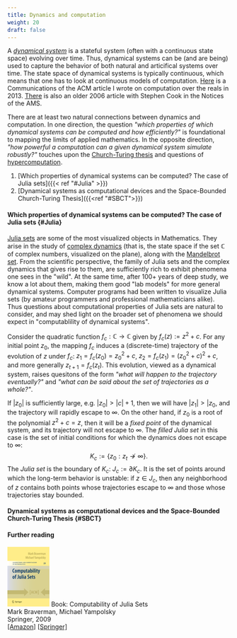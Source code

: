 ```yaml
---
title: Dynamics and computation
weight: 20
draft: false
---
```


A *[dynamical system](https://en.wikipedia.org/wiki/Dynamical_system)* is a stateful system (often with a continuous state space) evolving over time. Thus, dynamical systems can be (and are being) used to capture the behavior of both natural and articifical systems over time. 
The state space of dynamical systems is typically continuous, which means that one has to look at continuous models of computation. [Here](https://cacm.acm.org/magazines/2013/9/167157-computing-with-real-numbers-from-archimedes-to-turing-and-beyond/fulltext) is a Communications of the ACM article I wrote on computation over the reals in 2013. [There](https://www.ams.org/notices/200603/fea-cook.pdf) is also an older 2006 article with Stephen Cook in the Notices of the AMS. 

There are at least two natural connections between dynamics and computation. In one direction, the question *"which properties of which dynamical systems can be computed and how efficiently?"* is foundational to mapping the limits of applied mathematics. In the opposite direction, *"how powerful a computation can a given dynamical system simulate robustly?"* touches upon the [Church-Turing thesis](https://en.wikipedia.org/wiki/Church%E2%80%93Turing_thesis) and questions of [hypercomputation](https://en.wikipedia.org/wiki/Hypercomputation). 

1. [Which properties of dynamical systems can be computed? The case of Julia sets]({{< ref "#Julia" >}})
2. [Dynamical systems as computational devices and the Space-Bounded Church-Turing Thesis]({{<ref "#SBCT">}})

#### Which properties of dynamical systems can be computed? The case of Julia sets {#Julia}

[Julia sets](https://en.wikipedia.org/wiki/Julia_set) are some of the most visualized objects in Mathematics. They arise in the study of [complex dynamics](https://en.wikipedia.org/wiki/Complex_dynamics) (that is, the state space if the set $\mathbb{C}$ of complex numbers, visualized on the plane), along with the [Mandelbrot set](https://en.wikipedia.org/wiki/Mandelbrot_set). From the scientific perspective, the family of Julia sets and the complex dynamics that gives rise to them, are sufficiently rich to exhibit phenomena one sees in the "wild". At the same time, after 100+ years of deep study, we know a lot about them, making them good "lab models" for more general dynamical systems. Computer programs had been written to visualize Julia sets (by amateur programmers and professional mathematicians alike). Thus questions about computational properties of Julia sets are natural to consider, and may shed light on the broader set of phenomena we should expect in "computablility of dynamical systems". 

Consider the quadratic function $f_c:\mathbb{C}\rightarrow \mathbb{C}$ given by $f_c(z):=z^2+c$. 
For any initial point $z_0$, the mapping $f_c$ induces a (discrete-time) trajectory of the evolution of $z$ under $f_c$: $z_1=f_c(z_0)=z_0^2+c$, $z_2=f_c(z_1)=(z_0^2+c)^2+c$, and more generally $z_{t+1}=f_c(z_t)$. This evolution, viewed as a dynamical system, raises quesitons of the form *"what will happen to the trajectory eventually?"* and *"what can be said about the set of trajectories as a whole?"*. 

If $|z_0|$ is sufficiently large, e.g. $|z_0|>|c|+1$, then we will have $|z_1|>|z_0$, and the trajectory will rapidly escape to $\infty$. On the other hand, if $z_0$ is a root of the polynomial $z^2+c=z$, then it will be a *fixed point* of the dynamical system, and its trajectory will not escape to $\infty$. The *filled Julia set* in this case is the set of initial conditions for which the dynamics does not escape to $\infty$:
$$
K_c:=\{z_0: z_t\nrightarrow\infty\}. 
$$
The *Julia set* is the boundary of $K_c$: $J_c:=\partial K_c$. It is the set of points around which the long-term behavior is unstable: if $z\in J_c$, then any neighborhood of $z$ contains both points whose trajectories escape to $\infty$ and those whose trajectories stay bounded. 

#### Dynamical systems as computational devices and the Space-Bounded Church-Turing Thesis {#SBCT}



#### Further reading 

![Book Cover for "Computability of Julia Sets"](/media/BookCover.jpg#float-right)
Book: Computability of Julia Sets  
Mark Braverman, Michael Yampolsky  
Springer, 2009  
[\[Amazon\]](https://www.amazon.com/dp/3540685464) [\[Springer\]](https://www.springer.com/mathematics/computational+science+%26+engineering/book/978-3-540-68546-3)
